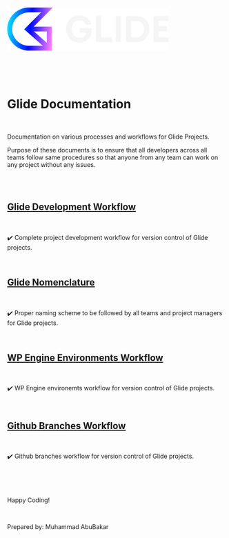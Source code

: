 <br>
<br>
<br>

![Glide Design](assets/images/glide.png)

<br>
<br>
<br>

# Glide Documentation

<br>

Documentation on various processes and workflows for Glide Projects.

Purpose of these documents is to ensure that all developers across all teams follow same procedures so that anyone from any team can work on any project without any issues.

<br>
<br>

## [Glide Development Workflow](https://github.com/abubakar-me/glide-design/tree/master/glide-development-workflow)

<br>

✔️ Complete project development workflow for version control of Glide projects.

<br>

## [Glide Nomenclature](https://github.com/abubakar-me/glide-design/tree/master/glide-nomenclature)

<br>

✔️ Proper naming scheme to be followed by all teams and project managers for Glide projects.

<br>

## [WP Engine Environments Workflow](https://github.com/abubakar-me/glide-design/tree/master/wpengine-environments-workflow)

<br>

✔️ WP Engine environemts workflow for version control of Glide projects.

<br>

## [Github Branches Workflow](https://github.com/abubakar-me/glide-design/tree/master/github-branches-workflow)

<br>

✔️ Github branches workflow for version control of Glide projects.

<br>
<br>
<br>


Happy Coding!

<br>

Prepared by: Muhammad AbuBakar

<br>
<br>
<br>
